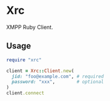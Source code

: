 # Xrc
XMPP Ruby Client.

## Usage
```ruby
require "xrc"

client = Xrc::Client.new(
  jid: "foo@example.com", # required
  password: "xxx",        # optional
)
client.connect
```

